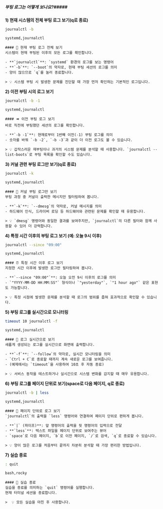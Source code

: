 ##### 부팅 로그는 어떻게 보나요?#####

**1) 현재 시스템의 전체 부팅 로그 보기(q로 종료)**

```bash
journalctl -b
```

```tech
systemd,journalctl
```

```desc
#### 📜 현재 부팅 로그 전체 보기
시스템이 현재 부팅된 이후의 모든 로그를 확인합니다.

- **`journalctl`**: `systemd` 환경의 로그를 보는 명령어
- **`-b`**: `--boot`의 약자로, 현재 부팅 세션의 로그를 의미
- 양이 많으므로 `q`를 눌러 종료합니다.

> 💡 시스템 부팅 시 발생한 문제를 진단할 때 가장 먼저 확인하는 기본적인 로그입니다.
```

**2) 이전 부팅 시의 로그 보기**

```bash
journalctl -b -1
```

```tech
systemd,journalctl
```

```desc
#### ⏪ 이전 부팅 로그 보기
바로 직전에 부팅했던 세션의 로그를 확인합니다.

- **`-b -1`**: 현재로부터 1번째 이전(-1) 부팅 로그를 의미
- 숫자를 바꿔 `-b -2`, `-b -3`과 같이 더 이전 로그도 볼 수 있습니다.

> 💡 갑작스러운 재부팅이나 과거의 시스템 문제를 분석할 때 사용합니다. `journalctl --list-boots`로 부팅 목록을 확인할 수도 있습니다.
```

**3) 커널 관련 부팅 로그만 보기(q로 종료)**

```bash
journalctl -k
```

```tech
systemd,journalctl
```

```desc
#### 🐧 커널 부팅 로그만 보기
부팅 과정 중 커널이 출력한 메시지만 필터링하여 봅니다.

- **`-k`**: `--dmesg`의 약자로, 커널 메시지를 의미
- 하드웨어 인식, 드라이버 로딩 등 하드웨어와 관련된 문제를 확인할 때 유용합니다.

> 💡 `dmesg` 명령어와 동일한 결과를 보여주지만, `journalctl`의 다른 필터와 함께 사용할 수 있어 더 강력합니다.
```

**4) 특정 시간 이후의 부팅 로그 보기 (예: 오늘 9시 이후)**

```bash
journalctl --since "09:00"
```

```tech
systemd,journalctl
```

```desc
#### ⏰ 특정 시간 이후 로그 보기
지정한 시간 이후에 발생한 로그만 필터링하여 봅니다.

- **`--since "09:00"`**: 오늘 오전 9시 이후의 로그를 의미
- `"YYYY-MM-DD HH:MM:SS"` 형식이나 `"yesterday"`, `"1 hour ago"` 같은 표현도 가능합니다.

> 💡 특정 시점에 발생한 문제를 분석할 때 로그의 범위를 좁혀 효과적으로 확인할 수 있습니다.
```

**5) 부팅 로그를 실시간으로 모니터링**

```bash
timeout 10 journalctl -f
```

```tech
systemd,journalctl
```

```desc
#### 📡 로그 실시간으로 보기
새롭게 생성되는 로그를 실시간으로 화면에 출력합니다.

- **`-f`**: `--follow`의 약자로, 실시간 모니터링을 의미
- `Ctrl + C`로 종료할 때까지 계속 새로운 로그를 보여줍니다.
- (예제에서는 `timeout`을 사용하여 10초 후 자동 종료)

> 💡 서비스 동작을 테스트하거나 실시간으로 시스템 변화를 감지할 때 매우 유용합니다.
```

**6) 부팅 로그를 페이지 단위로 보기(space로 다음 페이지, q로 종료)**

```bash
journalctl -b | less
```

```tech
systemd,journalctl
```

```desc
#### 📄 페이지 단위로 로그 보기
`journalctl`의 출력을 `less` 명령어와 연결하여 페이지 단위로 편하게 봅니다.

- **`|` (파이프)**: 앞 명령어의 출력을 뒷 명령어의 입력으로 전달
- **`less`**: 텍스트 파일을 페이지 단위로 보여주는 뷰어
- `space`로 다음 페이지, `b`로 이전 페이지, `/`로 검색, `q`로 종료할 수 있습니다.

> 💡 양이 많은 로그를 처음부터 끝까지 차분히 분석할 때 가장 편리한 방법입니다.
```

**7) 실습 종료**

```bash
: quit
```

```tech
bash,rocky
```

```desc
#### 👋 실습 종료
실습을 종료를 의미하는 `quit` 명령어를 실행합니다.
현재 터미널 세션을 종료합니다.

>  💡 모든 실습을 마친 후 사용합니다.
```